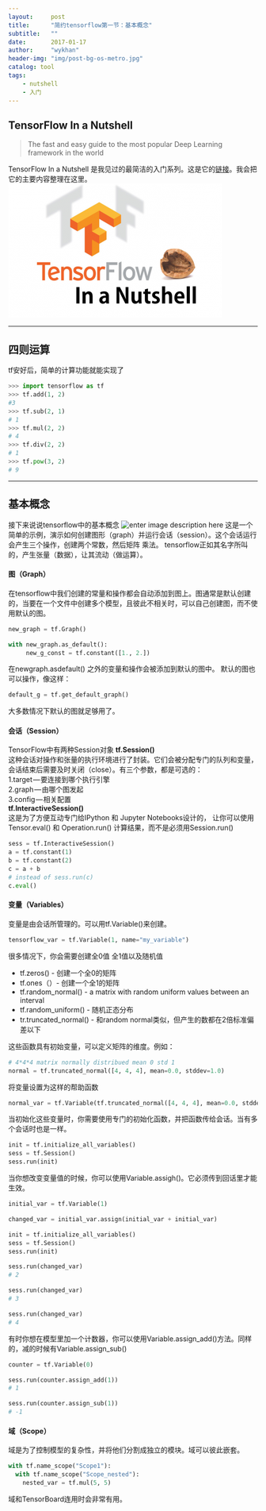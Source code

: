 ```yaml
---
layout:     post
title:      "简约tensorflow第一节：基本概念"
subtitle:   ""
date:       2017-01-17
author:     "wykhan"
header-img: "img/post-bg-os-metro.jpg"
catalog: tool
tags:
    - nutshell
    - 入门
---
```



## TensorFlow In a Nutshell
> The fast and easy guide to the most popular Deep Learning framework in the world         

TensorFlow In a Nutshell 是我见过的最简洁的入门系列。这是它的[链接](http://camron.xyz/index.php/2016/08/22/in_a_nutshell_part_one/)。我会把它的主要内容整理在这里。   
![Alt text what the fuck](/img/tensorflow_nutshell-1-432x270.png)    

---

## 四则运算

tf安好后，简单的计算功能就能实现了
```python
>>> import tensorflow as tf
>>> tf.add(1, 2)
#3
>>> tf.sub(2, 1)
# 1
>>> tf.mul(2, 2)
# 4
>>> tf.div(2, 2)
# 1
>>> tf.pow(3, 2)
# 9
```    

---

## 基本概念
接下来说说tensorflow中的基本概念
![enter image description here](https://wykhan.github.io/img/1-mvhm5_r6LY-eHsin21RJTg.png)
这是一个简单的示例，演示如何创建图形（graph）并运行会话（session）。这个会话运行会产生三个操作，创建两个常数，然后矩阵
乘法。
tensorflow正如其名字所叫的，产生张量（数据），让其流动（做运算）。
#### 图（Graph）
在tensorflow中我们创建的常量和操作都会自动添加到图上。图通常是默认创建的，当要在一个文件中创建多个模型，且彼此不相关时，可以自己创建图，而不使用默认的图。
```python
new_graph = tf.Graph()
```
```python
with new_graph.as_default():
	 new_g_const = tf.constant([1., 2.])
```
在newgraph.asdefault() 之外的变量和操作会被添加到默认的图中。
默认的图也可以操作，像这样：
```python
default_g = tf.get_default_graph()
```
大多数情况下默认的图就足够用了。
#### 会话（Session）
TensorFlow中有两种Session对象
**tf.Session()**   
这种会话对操作和张量的执行环境进行了封装。它们会被分配专门的队列和变量，会话结束后需要及时关闭（close）。有三个参数，都是可选的：   
1.target — 要连接到哪个执行引擎   
2.graph — 由哪个图发起   
3.config — 相关配置   
**tf.InteractiveSession()**   
这是为了方便互动专门给IPython 和 Jupyter Notebooks设计的， 让你可以使用Tensor.eval() 和 Operation.run() 计算结果，而不是必须用Session.run()
```python
sess = tf.InteractiveSession()
a = tf.constant(1)
b = tf.constant(2)
c = a + b
# instead of sess.run(c)
c.eval()
```
#### 变量（Variables）
变量是由会话所管理的。可以用tf.Variable()来创建。
```python
tensorflow_var = tf.Variable(1, name="my_variable")
```
很多情况下，你会需要创建全0值 全1值以及随机值
+ tf.zeros() - 创建一个全0的矩阵
+ tf.ones（）- 创建一个全1的矩阵
+ tf.random_normal() - a matrix with random uniform values between an interval
+ tf.random_uniform() - 随机正态分布 
+ tr.truncated_normal() - 和random normal类似，但产生的数都在2倍标准偏差以下    

这些函数具有初始变量，可以定义矩阵的维度。例如：
```python
# 4*4*4 matrix normally distribued mean 0 std 1
normal = tf.truncated_normal([4, 4, 4], mean=0.0, stddev=1.0)
```
将变量设置为这样的帮助函数
```python
normal_var = tf.Variable(tf.truncated_normal([4, 4, 4], mean=0.0, stddev=1.0))
```
当初始化这些变量时，你需要使用专门的初始化函数，并把函数传给会话。当有多个会话时也是一样。
```python
init = tf.initialize_all_variables()
sess = tf.Session()
sess.run(init)
```
当你想改变变量值的时候，你可以使用Variable.assigh()。它必须传到回话里才能生效。
```python
initial_var = tf.Variable(1)
```
```python
changed_var = initial_var.assign(initial_var + initial_var)
```
```python
init = tf.initialize_all_variables()
sess = tf.Session()
sess.run(init)
```
```python
sess.run(changed_var)
# 2
```
```python
sess.run(changed_var)
# 3
```
```python
sess.run(changed_var)
# 4
```
有时你想在模型里加一个计数器，你可以使用Variable.assign_add()方法。同样的，减的时候有Variable.assign_sub()
```python
counter = tf.Variable(0)
```
```python
sess.run(counter.assign_add(1))
# 1
```
```python
sess.run(counter.assign_sub(1))
# -1
```
#### 域（Scope）
域是为了控制模型的复杂性，并将他们分割成独立的模块。域可以彼此嵌套。
```python
with tf.name_scope("Scope1"):
  with tf.name_scope("Scope_nested"):
    nested_var = tf.mul(5, 5)
```
域和TensorBoard连用时会非常有用。




